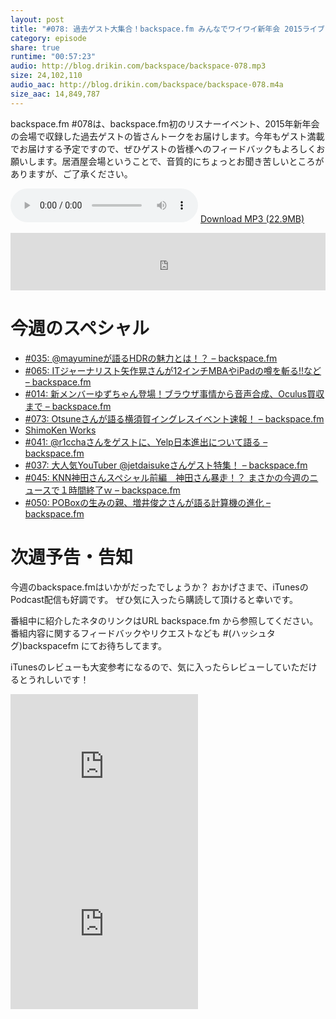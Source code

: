 ```yaml
---
layout: post
title: "#078: 過去ゲスト大集合！backspace.fm みんなでワイワイ新年会 2015ライブ"
category: episode
share: true
runtime: "00:57:23"
audio: http://blog.drikin.com/backspace/backspace-078.mp3
size: 24,102,110
audio_aac: http://blog.drikin.com/backspace/backspace-078.m4a
size_aac: 14,849,787
---
```


backspace.fm #078は、backspace.fm初のリスナーイベント、2015年新年会の会場で収録した過去ゲストの皆さんトークをお届けします。今年もゲスト満載でお届けする予定ですので、ぜひゲストの皆様へのフィードバックもよろしくお願いします。居酒屋会場ということで、音質的にちょっとお聞き苦しいところがありますが、ご了承ください。

<audio src="http://blog.drikin.com/backspace/backspace-078.mp3" controls preload></audio>
[Download MP3 (22.9MB)](http://blog.drikin.com/backspace/backspace-078.mp3)

<iframe src="http://backspace.fm/subscribes.html" width="100%" height="92" scrolling="no" frameborder="0"></iframe>

# 今週のスペシャル

* [#035: @mayumineが語るHDRの魅力とは！？ – backspace.fm](http://backspace.fm/episode/035/)
* [#065: ITジャーナリスト矢作晃さんが12インチMBAやiPadの噂を斬る!!など – backspace.fm](http://backspace.fm/episode/065/)
* [#014: 新メンバーゆずちゃん登場！ブラウザ事情から音声合成、Oculus買収まで – backspace.fm](http://backspace.fm/episode/014/)
* [#073: Otsuneさんが語る横須賀イングレスイベント速報！ – backspace.fm](http://backspace.fm/episode/073/)
* [ShimoKen Works](http://www.shimoken-works.com/)
* [#041: @r1cchaさんをゲストに、Yelp日本進出について語る – backspace.fm](http://backspace.fm/episode/041/)
* [#037: 大人気YouTuber @jetdaisukeさんゲスト特集！ – backspace.fm](http://backspace.fm/episode/037/)
* [#045: KNN神田さんスペシャル前編　神田さん暴走！？ まさかの今週のニュースで１時間終了ｗ – backspace.fm](http://backspace.fm/episode/045/)
* [#050: POBoxの生みの親、増井俊之さんが語る計算機の進化 – backspace.fm](http://backspace.fm/episode/050/)

# 次週予告・告知

今週のbackspace.fmはいかがだったでしょうか？
おかげさまで、iTunesのPodcast配信も好調です。
ぜひ気に入ったら購読して頂けると幸いです。

番組中に紹介したネタのリンクはURL backspace.fm から参照してください。
番組内容に関するフィードバックやリクエストなども #(ハッシュタグ)backspacefm にてお待ちしてます。

iTunesのレビューも大変参考になるので、気に入ったらレビューしていただけるとうれしいです！

<iframe src="http://rcm-fe.amazon-adsystem.com/e/cm?t=driftking-22&o=9&p=12&l=bn1&mode=videogames-jp&browse=637394&fc1=000000&lt1=_blank&lc1=3366FF&bg1=FFFFFF&f=ifr" marginwidth="0" marginheight="0" width="300" height="252" border="0" frameborder="0" style="border:none;" scrolling="no"></iframe>
<iframe src="http://rcm-fe.amazon-adsystem.com/e/cm?t=driftking-22&o=9&p=12&l=bn1&mode=computers-jp&browse=2127209078&fc1=000000&lt1=_blank&lc1=3366FF&bg1=FFFFFF&f=ifr" marginwidth="0" marginheight="0" width="300" height="252" border="0" frameborder="0" style="border:none;" scrolling="no"></iframe>
